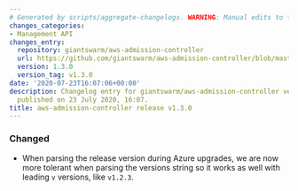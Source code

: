 ```yaml
---
# Generated by scripts/aggregate-changelogs. WARNING: Manual edits to this files will be overwritten.
changes_categories:
- Management API
changes_entry:
  repository: giantswarm/aws-admission-controller
  url: https://github.com/giantswarm/aws-admission-controller/blob/master/CHANGELOG.md#130---2020-07-23
  version: 1.3.0
  version_tag: v1.3.0
date: '2020-07-23T16:07:06+00:00'
description: Changelog entry for giantswarm/aws-admission-controller version 1.3.0,
  published on 23 July 2020, 16:07.
title: aws-admission-controller release v1.3.0
---
```


### Changed
- When parsing the release version during Azure upgrades, we are now more tolerant when parsing the versions string so it works as well with leading `v` versions, like `v1.2.3`.

